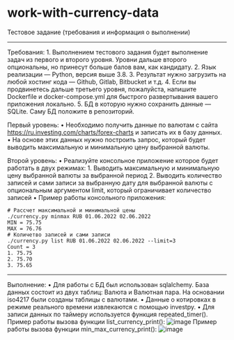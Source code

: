 # work-with-currency-data
Тестовое задание (требования и информация о выполнении)

------------------------
Требования:
    1. Выполнением тестового задания будет выполнение задач из первого и второго уровня. Уровни дальше второго опциональны, но принесут больше балов вам, как кандидату.
    2. Язык реализации — Python, версия выше 3.8.
    3. Результат нужно загрузить на любой хостинг кода — Github, Gitlab, Bitbucket и т.д.
    4. Если вы продвинетесь дальше третьего уровня, пожалуйста, напишите Dockerfile и docker-compose.yml для быстрого развертывания вашего приложения локально.
    5. БД в которую нужно сохранить данные — SQLite. Саму БД положите в репозиторий.

Первый уровень:
    •	Необходимо получить данные по валютам с сайта https://ru.investing.com/charts/forex-charts и записать их в базу данных.
    •	На основе этих данных нужно построить запрос, который будет выводить максимальную и минимальную цену выбранной валюты.

Второй уровень:
    •	Реализуйте консольное приложение которое будет работать в двух режимах:
    1. Выводить максимальную и минимальную цену выбранной валюты за выбранной период
    2. Выводить количество записей и сами записи за выбранную дату для выбранной валюты с опциональным аргументом limit, который ограничивает количество записей
    •	Пример работы консольного приложения:
 
    # Рассчет максимальной и минимальной цены
    ./currency.py minmax RUB 01.06.2022 02.06.2022
    MIN = 75.75
    MAX = 76.76
    # Количетво записей и сами записи
    ./currency.py list RUB 01.06.2022 02.06.2022 --limit=3
    Count = 3
    1. 75.75
    2. 75.70
    3. 75.65
------------------------
Выполнение:
    • Для работы с БД был использован sqlalchemy. База данных состоит из двух таблиц: Валюта и Валютная пара. На основании iso4217 были созданы таблицы с валютами. 
    • Данные о котировках в режиме реального времени извлекаются с помощью investpy.
    • Для записи данных по таймеру используется функция repeated_timer().
Пример работы вызова функции list_currency_print():
![image](https://user-images.githubusercontent.com/68858558/173066304-00a9bdb3-b6c1-4d93-a06d-7611847e3399.png)
Пример работы вызова функции min_max_currency_print():
![image](https://user-images.githubusercontent.com/68858558/173066727-15127f5a-ad59-4f4c-abef-fd3f0acecc53.png)

